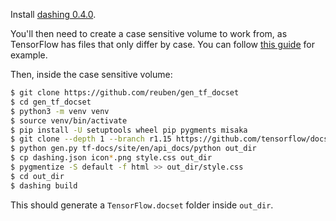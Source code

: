 Install [dashing 0.4.0](https://github.com/technosophos/dashing).

You'll then need to create a case sensitive volume to work from, as TensorFlow
has files that only differ by case. You can follow [this guide](https://coderwall.com/p/mgi8ja/case-sensitive-git-in-mac-os-x-like-a-pro) for example.

Then, inside the case sensitive volume:

```bash
$ git clone https://github.com/reuben/gen_tf_docset
$ cd gen_tf_docset
$ python3 -m venv venv
$ source venv/bin/activate
$ pip install -U setuptools wheel pip pygments misaka
$ git clone --depth 1 --branch r1.15 https://github.com/tensorflow/docs tf-docs
$ python gen.py tf-docs/site/en/api_docs/python out_dir
$ cp dashing.json icon*.png style.css out_dir
$ pygmentize -S default -f html >> out_dir/style.css
$ cd out_dir
$ dashing build
```

This should generate a `TensorFlow.docset` folder inside `out_dir`.
